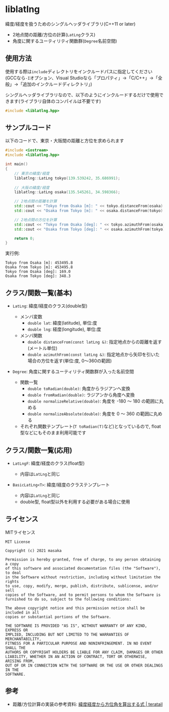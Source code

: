 # liblatlng
緯度/経度を扱うためのシングルヘッダライブラリ(C++11 or later)

- 2地点間の距離/方位の計算(`LatLng`クラス)
- 角度に関するユーティリティ関数群(`Degree`名前空間)

## 使用方法
使用する際は`include`ディレクトリをインクルードパスに指定してください  
(GCCなら`-I`オプション、Visual Studioなら「プロパティ」→「C/C++」→「全般」→「追加のインクルードディレクトリ」)

シングルヘッダライブラリなので、以下のようにインクルードするだけで使用できます(ライブラリ自体のコンパイルは不要です)
```cpp
#include <liblatlng.hpp>
```

## サンプルコード

以下のコードで、東京・大阪間の距離と方位を求められます

```cpp
#include <iostream>
#include <liblatlng.hpp>

int main()
{
    // 東京の緯度/経度
    liblatlng::LatLng tokyo(139.539242, 35.686991);
    
    // 大阪の緯度/経度
    liblatlng::LatLng osaka(135.545261, 34.598366);

    // 2地点間の距離を計算
    std::cout << "Tokyo from Osaka [m]: " << tokyo.distanceFrom(osaka) << std::endl;
    std::cout << "Osaka from Tokyo [m]: " << osaka.distanceFrom(tokyo) << std::endl;

    // 2地点間の方位を計算
    std::cout << "Tokyo from Osaka [deg]: " << tokyo.azimuthFrom(osaka) << std::endl;
    std::cout << "Osaka from Tokyo [deg]: " << osaka.azimuthFrom(tokyo) << std::endl;

    return 0;
}
```

実行例:
```
Tokyo from Osaka [m]: 453495.8
Osaka from Tokyo [m]: 453495.8
Tokyo from Osaka [deg]: 169.0
Osaka from Tokyo [deg]: 348.3
```

## クラス/関数一覧(基本)
- `LatLng`: 緯度/経度のクラス(double型)
  - メンバ変数
    - `double lat`: 緯度(latitude), 単位:度
    - `double lng`: 経度(longitude), 単位:度
  - メンバ関数
    - `double distanceFrom(const latLng &)`: 指定地点からの距離を返す(メートル単位)
    - `double azimuthFrom(const latLng &)`: 指定地点から矢印を引いた場合の方位を返す(単位:度, 0～360の範囲)

- `Degree`: 角度に関するユーティリティ関数群が入った名前空間
  - 関数一覧
    - `double toRadian(double)`: 角度からラジアンへ変換
    - `double fromRadian(double)`: ラジアンから角度へ変換
    - `double normalizeRelative(double)`: 角度を -180 ～ 180 の範囲に丸める
    - `double normalizeAbsolute(double)`: 角度を 0 ～ 360 の範囲に丸める
  - それぞれ関数テンプレート(`T toRadian(T)`など)となっているので, float型などにもそのまま利用可能です

## クラス/関数一覧(応用)
- `LatLngF`: 緯度/経度のクラス(float型)
  - 内容は`LatLng`と同じ

- `BasicLatLng<T>`: 緯度/経度のクラステンプレート
  - 内容は`LatLng`と同じ
  - double型, float型以外を利用する必要がある場合に使用

## ライセンス
MITライセンス

```
MIT License

Copyright (c) 2021 masaka

Permission is hereby granted, free of charge, to any person obtaining a copy
of this software and associated documentation files (the "Software"), to deal
in the Software without restriction, including without limitation the rights
to use, copy, modify, merge, publish, distribute, sublicense, and/or sell
copies of the Software, and to permit persons to whom the Software is
furnished to do so, subject to the following conditions:

The above copyright notice and this permission notice shall be included in all
copies or substantial portions of the Software.

THE SOFTWARE IS PROVIDED "AS IS", WITHOUT WARRANTY OF ANY KIND, EXPRESS OR
IMPLIED, INCLUDING BUT NOT LIMITED TO THE WARRANTIES OF MERCHANTABILITY,
FITNESS FOR A PARTICULAR PURPOSE AND NONINFRINGEMENT. IN NO EVENT SHALL THE
AUTHORS OR COPYRIGHT HOLDERS BE LIABLE FOR ANY CLAIM, DAMAGES OR OTHER
LIABILITY, WHETHER IN AN ACTION OF CONTRACT, TORT OR OTHERWISE, ARISING FROM,
OUT OF OR IN CONNECTION WITH THE SOFTWARE OR THE USE OR OTHER DEALINGS IN THE
SOFTWARE.
```

## 参考
- 距離/方位計算の実装の参考資料: [緯度経度から方位角を算出する式 | teratail](https://teratail.com/questions/90662)
